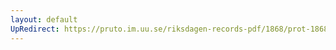 ```yaml
---
layout: default
UpRedirect: https://pruto.im.uu.se/riksdagen-records-pdf/1868/prot-1868--ak--404.pdf
---
```

